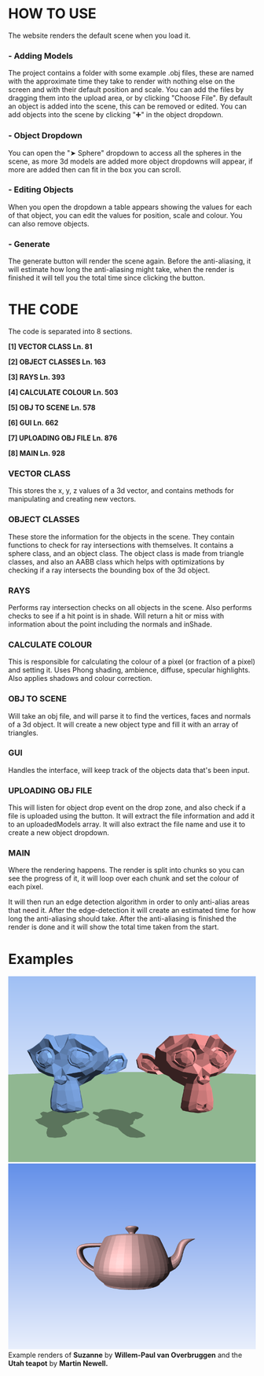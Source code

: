 # HOW TO USE
The website renders the default scene when you load it.

### - Adding Models
The project contains a folder with some example .obj files, these are named with
the approximate time they take to render with nothing else on the screen and with 
their default position and scale.
You can add the files by dragging them into the upload area, or by clicking "Choose File".
By default an object is added into the scene, this can be removed or edited.
You can add objects into the scene by clicking "➕" in the object dropdown.

### - Object Dropdown
You can open the "➤ Sphere" dropdown to access all the spheres in the scene,
as more 3d models are added more object dropdowns will appear, if more are added
then can fit in the box you can scroll.

### - Editing Objects
When you open the dropdown a table appears showing the values for each of that object,
you can edit the values for position, scale and colour.
You can also remove objects.

### - Generate
The generate button will render the scene again.
Before the anti-aliasing, it will estimate how long the anti-aliasing might take,
when the render is finished it will tell you the total time since clicking the button.

# THE CODE
The code is separated into 8 sections.

**\[1\] VECTOR CLASS         Ln\. 81**

**\[2\] OBJECT CLASSES       Ln\. 163**

**\[3\] RAYS                 Ln\. 393**

**\[4\] CALCULATE COLOUR     Ln\. 503**

**\[5\] OBJ TO SCENE         Ln\. 578**

**\[6\] GUI                  Ln\. 662**

**\[7\] UPLOADING OBJ FILE   Ln\. 876**

**\[8\] MAIN                 Ln\. 928**

### VECTOR CLASS
This stores the x, y, z values of a 3d vector, and contains methods for manipulating and creating new vectors.

### OBJECT CLASSES
These store the information for the objects in the scene.
They contain functions to check for ray intersections with themselves.
It contains a sphere class, and an object class.
The object class is made from triangle classes, and also an AABB class which helps with optimizations
by checking if a ray intersects the bounding box of the 3d object.

### RAYS
Performs ray intersection checks on all objects in the scene.
Also performs checks to see if a hit point is in shade.
Will return a hit or miss with information about the point including the normals and inShade.

### CALCULATE COLOUR
This is responsible for calculating the colour of a pixel (or fraction of a pixel) and setting it.
Uses Phong shading, ambience, diffuse, specular highlights.
Also applies shadows and colour correction.

### OBJ TO SCENE
Will take an obj file, and will parse it to find the vertices, faces and normals of a 3d object.
It will create a new object type and fill it with an array of triangles.

### GUI
Handles the interface, will keep track of the objects data that's been input.

### UPLOADING OBJ FILE
This will listen for object drop event on the drop zone, and also check if a file is uploaded using the button.
It will extract the file information and add it to an uploadedModels array.
It will also extract the file name and use it to create a new object dropdown.

### MAIN
Where the rendering happens.
The render is split into chunks so you can see the progress of it, it will loop over each chunk
and set the colour of each pixel.

It will then run an edge detection algorithm in order to only anti-alias areas that need it.
After the edge-detection it will create an estimated time for how long the anti-aliasing should take.
After the anti-aliasing is finished the render is done and it will show the total time taken from the start.

# Examples
![Example render of Suzanne by Willem-Paul van Overbruggen](renders/1.png)
![Example render of the Utah teapot by Martin Newell](renders/2.png)
Example renders of **Suzanne** by **Willem-Paul van Overbruggen** and the **Utah teapot** by **Martin Newell.**